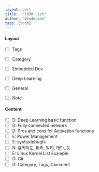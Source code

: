 ```yaml
---
layout: post
title:  "TODO List"
author: "Seudonimo"
tags: [todo]
---
```




#### Layout
  - [ ] Tags
  - [ ] Category
  - [ ] Embedded Dev
  - [ ] Deep Learning
  - [ ] General
  - [ ] Note


#### Content

- [ ] D: Deep Learning basic function
- [ ] D: Fully connected network
- [ ] D: Pros and cons for Activation functions
- [ ] E: Power Management
- [ ] E: sysfs/debugfs
- [ ] N: 홋카이도, 파리, 발리, 대만, 등
- [ ] E: Linux Kernel List Example
- [ ] G: Git
- [ ] G: Category, Tags, Comment
